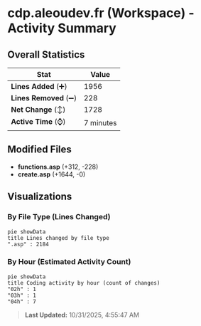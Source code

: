 # cdp.aleoudev.fr (Workspace) - Activity Summary 

## Overall Statistics

| Stat                   | Value                                                             |
| ---------------------- | ----------------------------------------------------------------- |
| **Lines Added** (➕)   | 1956                                          |
| **Lines Removed** (➖) | 228                                        |
| **Net Change** (↕)    | 1728                |
| **Active Time** (⌚)   | 7 minutes |


## Modified Files
- **functions.asp** (+312, -228)
- **create.asp** (+1644, -0)

## Visualizations

### By File Type (Lines Changed)

```mermaid
pie showData
title Lines changed by file type
".asp" : 2184
```

### By Hour (Estimated Activity Count)

```mermaid
pie showData
title Coding activity by hour (count of changes)
"02h" : 1
"03h" : 1
"04h" : 7
```


> **Last Updated:** 10/31/2025, 4:55:47 AM